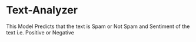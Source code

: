 # Text-Analyzer
This Model Predicts that the text is Spam or Not Spam and Sentiment of the text i.e. Positive or Negative
